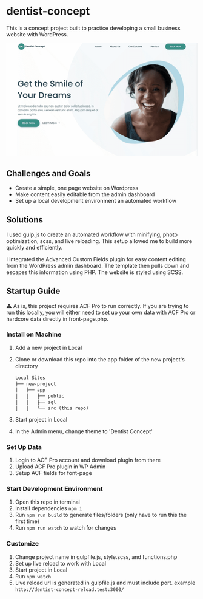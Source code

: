 # dentist-concept

This is a concept project built to practice developing a small business website with WordPress.

![](https://github.com/stormcloud266/dentist-concept/blob/master/screenshot.gif)

## Challenges and Goals

* Create a simple, one page website on Wordpress
* Make content easily editable from the admin dashboard
* Set up a local development environment an automated workflow

## Solutions

I used gulp.js to create an automated workflow with minifying, photo optimization, scss, and live reloading. This setup allowed me to build more quickly and efficiently.

I integrated the Advanced Custom Fields plugin for easy content editing from the WordPress admin dashboard. The template then pulls down and escapes this information using PHP. The website is styled using SCSS. 

## Startup Guide

:warning: As is, this project requires ACF Pro to run correctly. If you are trying to run this locally, you will either need to set up your own data with ACF Pro or hardcore data directly in front-page.php.

### Install on Machine

1. Add a new project in Local
2. Clone or download this repo into the app folder of the new project's directory

    ```
    Local Sites
    ├── new-project
    │   ├── app
    │   │   ├── public
    │   │   ├── sql
    │   │   └── src (this repo)
    ```

3. Start project in Local
4. In the Admin menu, change theme to 'Dentist Concept'

### Set Up Data
1. Login to ACF Pro account and download plugin from there
2. Upload ACF Pro plugin in WP Admin
3. Setup ACF fields for font-page

### Start Development Environment
1. Open this repo in terminal
2. Install dependencies `npm i`
3. Run `npm run build` to generate files/folders (only have to run this the first time)
4. Run `npm run watch` to watch for changes

### Customize
1. Change project name in gulpfile.js, style.scss, and functions.php
2. Set up live reload to work with Local
  1. Start project in Local
  2. Run `npm watch`
  3. Live reload url is generated in gulpfile.js and must include port. example `http://dentist-concept-reload.test:3000/`